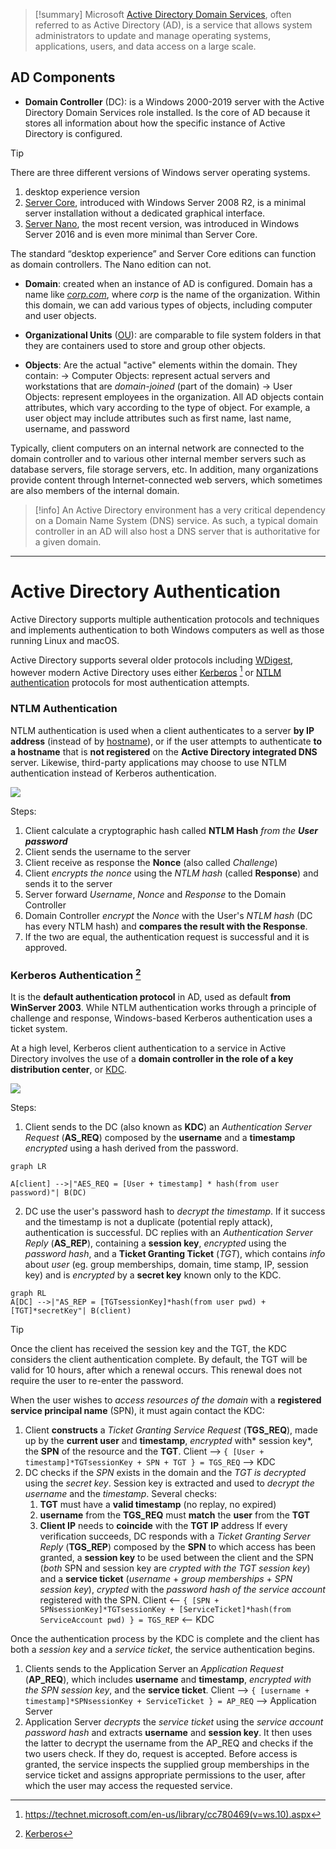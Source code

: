 >[!summary]
>Microsoft [Active Directory Domain Services](https://docs.microsoft.com/en-us/windows-server/identity/ad-ds/get-started/virtual-dc/active-directory-domain-services-overview), often referred to as Active Directory (AD), is a service that allows system administrators to update and manage operating systems, applications, users, and data access on a large scale.

## AD Components

- **Domain Controller** (DC): is a Windows 2000-2019 server with the Active Directory Domain Services role installed. Is the core of AD because it stores all information about how the specific instance of Active Directory is configured.

>[!tip]
>There are three different versions of Windows server operating systems.
>1. desktop experience version
>2. [Server Core](https://msdn.microsoft.com/en-us/library/ee391626(v=vs.85).aspx), introduced with Windows Server 2008 R2, is a minimal server installation without a dedicated graphical interface.
>3. [Server Nano](https://docs.microsoft.com/en-us/windows-server/get-started/getting-started-with-nano-server), the most recent version, was introduced in Windows Server 2016 and is even more minimal than Server Core.
>
>The standard “desktop experience” and Server Core editions can function as domain controllers. The Nano edition can not.

- **Domain**: created when an instance of AD is configured. Domain has a name like *[corp.com](http://corp.com/)*, where *corp* is the name of the organization. Within this domain, we can add various types of objects, including computer and user objects.

- **Organizational Units** ([OU](https://technet.microsoft.com/en-us/library/cc978003.aspx)): are comparable to file system folders in that they are containers used to store and group other objects.
- **Objects**: Are the actual "active" elements within the domain. They contain:
→ Computer Objects: represent actual servers and workstations that are *domain-joined* (part of the domain)
→ User Objects: represent employees in the organization.
All AD objects contain attributes, which vary according to the type of object. For example, a user object may include attributes such as first name, last name, username, and password

Typically, client computers on an internal network are connected to the domain controller and to various other internal member servers such as database servers, file storage servers, etc.
In addition, many organizations provide content through Internet-connected web servers, which sometimes are also members of the internal domain.

>[!info]
>An Active Directory environment has a very critical dependency on a Domain Name System (DNS) service. As such, a typical domain controller in an AD will also host a DNS server that is authoritative for a given domain.

---

# Active Directory Authentication

Active Directory supports multiple authentication protocols and techniques and implements authentication to both Windows computers as well as those running Linux and macOS.

Active Directory supports several older protocols including [WDigest](https://technet.microsoft.com/en-us/library/cc778868(v=ws.10).aspx), however modern Active Directory uses either [Kerberos](../Services/Kerberos.md) [^1] or [NTLM authentication](https://msdn.microsoft.com/en-us/library/windows/desktop/aa378749(v=vs.85).aspx) protocols for most authentication attempts.

[^1]: https://technet.microsoft.com/en-us/library/cc780469(v=ws.10).aspx

### NTLM Authentication

NTLM authentication is used when a client authenticates to a server **by IP address** (instead of by [hostname](https://blogs.msdn.microsoft.com/chiranth/2013/09/20/ntlm-want-to-know-how-it-works/)), or if the user attempts to authenticate **to a hostname** that is **not registered** on the **Active Directory integrated DNS** server.
Likewise, third-party applications may choose to use NTLM authentication instead of Kerberos authentication.

![](zzz_res/attachments/NTLM_auth.png)

Steps:
1. Client calculate a cryptographic hash called **NTLM Hash** *from the **User password***
2. Client sends the username to the server
3. Client receive as response the **Nonce** (also called *Challenge*)
4. Client *encrypts the nonce* using the *NTLM hash* (called **Response**) and sends it to the server
5. Server forward *Username*, *Nonce* and *Response* to the Domain Controller
6. Domain Controller *encrypt* the *Nonce* with the User's *NTLM hash* (DC has every NTLM hash) and **compares the result with the Response**.
7. If the two are equal, the authentication request is successful and it is approved.

### Kerberos Authentication [^2]

[^2]: [Kerberos](../Services/Kerberos.md)

It is the **default authentication protocol** in AD, used as default **from WinServer 2003**.
While NTLM authentication works through a principle of challenge and response, Windows-based Kerberos authentication uses a ticket system.

At a high level, Kerberos client authentication to a service in Active Directory involves the use of a **domain controller in the role of a key distribution center**, or [KDC](https://en.wikipedia.org/wiki/Key_distribution_center).

![](zzz_res/attachments/Kerberos_auth.png)

Steps:
1. Client sends to the DC (also known as **KDC**) an *Authentication Server Request* (**AS_REQ**) composed by the **username** and a **timestamp** *encrypted* using a hash derived from the password.
```mermaid
graph LR

A[client] -->|"AES_REQ = [User + timestamp] * hash(from user password)"| B(DC)
```
2. DC use the user's password hash to *decrypt the timestamp*. If it success and the timestamp is not a duplicate (potential reply attack), authentication is successful.
   DC replies with an *Authentication Server Reply* (**AS_REP**), containing a **session key**, *encrypted* using the *password hash*, and a **Ticket Granting Ticket** (*TGT*), which contains *info* about *user* (eg. group memberships, domain, time stamp, IP, session key) and is *encrypted* by a **secret key** known only to the KDC.
```mermaid
graph RL
A[DC] -->|"AS_REP = [TGTsessionKey]*hash(from user pwd) + [TGT]*secretKey"| B(client)
```

>[!tip]
>Once the client has received the session key and the TGT, the KDC considers the client authentication complete.
By default, the TGT will be valid for 10 hours, after which a renewal occurs. This renewal does not require the user to re-enter the password.

When the user wishes to *access resources of the domain* with a **registered service principal name** (SPN), it must again contact the KDC:

1. Client **constructs** a *Ticket Granting Service Request* (**TGS_REQ**), made up by the **current user** and **timestamp**, *encrypted* with* session key*, the **SPN** of the resource and the **TGT**.
   Client -->  `{ [User + timestamp]*TGTsessionKey + SPN + TGT } = TGS_REQ` --> KDC
2. DC checks if the *SPN* exists in the domain and the *TGT is decrypted* using the *secret key*. Session key is extracted and used to *decrypt the username* and the *timestamp*.
   Several checks:
   1. **TGT** must have a **valid timestamp** (no replay, no expired)
   2. **username** from the **TGS_REQ** must **match** the **user** from the **TGT**
   3. **Client IP** needs to **coincide** with the **TGT IP** address
      If every verification succeeds, DC responds with a *Ticket Granting Server Reply* (**TGS_REP**) composed by the **SPN** to which access has been granted, a **session key** to be used between the client and the SPN (*both* SPN and session key are *crypted with the TGT session key*) and a **service ticket** (*username* + *group memberships* + *SPN session key*), *crypted* with the *password hash of the service account* registered with the SPN.
    Client <--  `{ [SPN + SPNsessionKey]*TGTsessionKey + [ServiceTicket]*hash(from ServiceAccount pwd) } = TGS_REP` <-- KDC

Once the authentication process by the KDC is complete and the client has both a *session key* and a *service ticket*, the service authentication begins.

1. Clients sends to the Application Server an *Application Request* (**AP_REQ**), which includes **username** and **timestamp**, *encrypted with the SPN session key*, and the **service ticket**.
   Client -->  `{ [username + timestamp]*SPNsessionKey + ServiceTicket } = AP_REQ` --> Application Server
2. Application Server *decrypts* the *service ticket* using the *service account password hash* and extracts **username** and **session key**. It then uses the latter to decrypt the username from the AP_REQ and checks if the two users check. If they do, request is accepted.
   Before access is granted, the service inspects the supplied group memberships in the service ticket and assigns appropriate permissions to the user, after which the user may access the requested service.